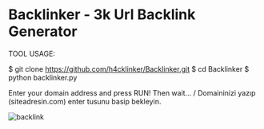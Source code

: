 # Backlinker - 3k Url Backlink Generator

TOOL USAGE:

$ git clone https://github.com/h4cklinker/Backlinker.git
$ cd Backlinker
$ python backlinker.py

Enter your domain address and press RUN! Then wait... / Domaininizi yazıp (siteadresin.com) enter tusunu basip bekleyin.

![backlink](https://github.com/FPVogel/Backlinker/blob/master/src1.png?raw=true)

